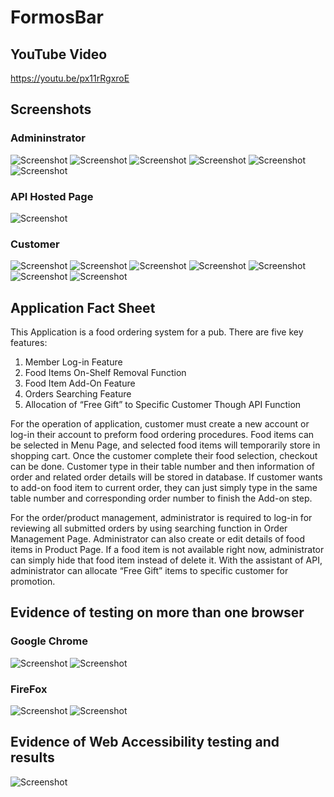 # FormosBar

## YouTube Video
https://youtu.be/px11rRgxroE

## Screenshots
### Admininstrator
![Screenshot](../master/FormosBar/ScreenShots/Admin_01.png)
![Screenshot](../master/FormosBar/ScreenShots/Admin_02.png)
![Screenshot](../master/FormosBar/ScreenShots/Admin_03.png)
![Screenshot](../master/FormosBar/ScreenShots/Admin_04.png)
![Screenshot](../master/FormosBar/ScreenShots/Admin_05.png)
![Screenshot](../master/FormosBar/ScreenShots/Admin_06.png)

### API Hosted Page
![Screenshot](../master/FormosBar/ScreenShots/Admin_07.png)

### Customer
![Screenshot](../master/FormosBar/ScreenShots/Customer_01.png)
![Screenshot](../master/FormosBar/ScreenShots/Customer_02.png)
![Screenshot](../master/FormosBar/ScreenShots/Customer_03.png)
![Screenshot](../master/FormosBar/ScreenShots/Customer_04.png)
![Screenshot](../master/FormosBar/ScreenShots/Customer_05.png)
![Screenshot](../master/FormosBar/ScreenShots/Customer_06.png)
![Screenshot](../master/FormosBar/ScreenShots/Customer_07.png)

## Application Fact Sheet
This Application is a food ordering system for a pub. There are five key features:
1)	Member Log-in Feature
2)	Food Items On-Shelf Removal Function
3)	Food Item Add-On Feature
4)	Orders Searching Feature
5)	Allocation of “Free Gift” to Specific Customer Though API Function 

For the operation of application, customer must create a new account or log-in their account to preform food ordering procedures. Food items can be selected in Menu Page, and selected food items will temporarily store in shopping cart. Once the customer complete their food selection, checkout can be done. Customer type in their table number and then information of order and related order details will be stored in database. If customer wants to add-on food item to current order, they can just simply type in the same table number and corresponding order number to finish the Add-on step.

For the order/product management, administrator is required to log-in for reviewing all submitted orders by using searching function in Order Management Page. Administrator can also create or edit details of food items in Product Page. If a food item is not available right now, administrator can simply hide that food item instead of delete it. With the assistant of API, administrator can allocate “Free Gift” items to specific customer for promotion.

## Evidence of testing on more than one browser
### Google Chrome
![Screenshot](../master/FormosBar/ScreenShots/Evidence_Browser_Chome_01.png)
![Screenshot](../master/FormosBar/ScreenShots/Evidence_Browser_Chome_02.png)

### FireFox
![Screenshot](../master/FormosBar/ScreenShots/Evidence_Browser_FireFox_01.png)
![Screenshot](../master/FormosBar/ScreenShots/Evidence_Browser_FireFox_02.png)

## Evidence of Web Accessibility testing and results
![Screenshot](../master/FormosBar/ScreenShots/Web_Access.png)
